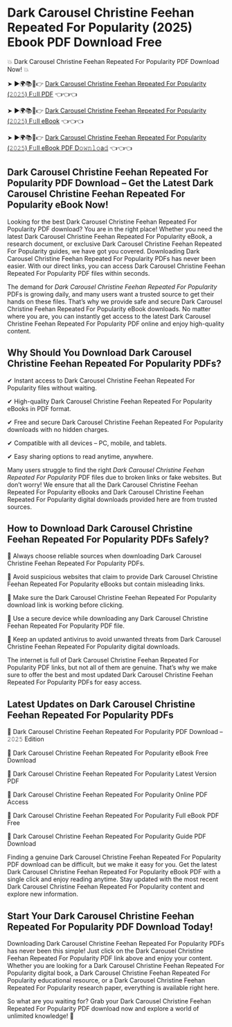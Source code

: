 # Dark Carousel Christine Feehan Repeated For Popularity (2025) Ebook PDF Download Free

💥 Dark Carousel Christine Feehan Repeated For Popularity PDF Download Now! 💥

➤ ►🌍📚📱👉 [Dark Carousel Christine Feehan Repeated For Popularity (𝟸𝟶𝟸𝟻) F𝚞ll PDF](https://getpdf.xyz/dark-carousel-christine-feehan-repeated-for-popularity) 👈👈👈


➤ ►🌍📚📱👉 [Dark Carousel Christine Feehan Repeated For Popularity (𝟸𝟶𝟸𝟻) F𝚞ll eBook](https://getpdf.xyz/dark-carousel-christine-feehan-repeated-for-popularity) 👈👈👈


➤ ►🌍📚📱👉 [Dark Carousel Christine Feehan Repeated For Popularity (𝟸𝟶𝟸𝟻) F𝚞ll eBook PDF D𝚘𝚠𝚗𝚕𝚘a𝚍](https://getpdf.xyz/dark-carousel-christine-feehan-repeated-for-popularity) 👈👈👈


## Dark Carousel Christine Feehan Repeated For Popularity PDF Download – Get the Latest Dark Carousel Christine Feehan Repeated For Popularity eBook Now!

Looking for the best Dark Carousel Christine Feehan Repeated For Popularity PDF download? You are in the right place! Whether you need the latest Dark Carousel Christine Feehan Repeated For Popularity eBook, a research document, or exclusive Dark Carousel Christine Feehan Repeated For Popularity guides, we have got you covered. Downloading Dark Carousel Christine Feehan Repeated For Popularity PDFs has never been easier. With our direct links, you can access Dark Carousel Christine Feehan Repeated For Popularity PDF files within seconds.

The demand for *Dark Carousel Christine Feehan Repeated For Popularity* PDFs is growing daily, and many users want a trusted source to get their hands on these files. That’s why we provide safe and secure Dark Carousel Christine Feehan Repeated For Popularity eBook downloads. No matter where you are, you can instantly get access to the latest Dark Carousel Christine Feehan Repeated For Popularity PDF online and enjoy high-quality content.

## Why Should You Download Dark Carousel Christine Feehan Repeated For Popularity PDFs?

✔ Instant access to Dark Carousel Christine Feehan Repeated For Popularity files without waiting.

✔ High-quality Dark Carousel Christine Feehan Repeated For Popularity eBooks in PDF format.

✔ Free and secure Dark Carousel Christine Feehan Repeated For Popularity downloads with no hidden charges.

✔ Compatible with all devices – PC, mobile, and tablets.

✔ Easy sharing options to read anytime, anywhere.

Many users struggle to find the right *Dark Carousel Christine Feehan Repeated For Popularity* PDF files due to broken links or fake websites. But don’t worry! We ensure that all the Dark Carousel Christine Feehan Repeated For Popularity eBooks and Dark Carousel Christine Feehan Repeated For Popularity digital downloads provided here are from trusted sources.

## How to Download Dark Carousel Christine Feehan Repeated For Popularity PDFs Safely?

📌 Always choose reliable sources when downloading Dark Carousel Christine Feehan Repeated For Popularity PDFs.

📌 Avoid suspicious websites that claim to provide Dark Carousel Christine Feehan Repeated For Popularity eBooks but contain misleading links.

📌 Make sure the Dark Carousel Christine Feehan Repeated For Popularity download link is working before clicking.

📌 Use a secure device while downloading any Dark Carousel Christine Feehan Repeated For Popularity PDF file.

📌 Keep an updated antivirus to avoid unwanted threats from Dark Carousel Christine Feehan Repeated For Popularity digital downloads.

The internet is full of Dark Carousel Christine Feehan Repeated For Popularity PDF links, but not all of them are genuine. That’s why we make sure to offer the best and most updated Dark Carousel Christine Feehan Repeated For Popularity PDFs for easy access.

## Latest Updates on Dark Carousel Christine Feehan Repeated For Popularity PDFs

🔹 Dark Carousel Christine Feehan Repeated For Popularity PDF Download – 𝟸𝟶𝟸𝟻 Edition

🔹 Dark Carousel Christine Feehan Repeated For Popularity eBook Free Download

🔹 Dark Carousel Christine Feehan Repeated For Popularity Latest Version PDF

🔹 Dark Carousel Christine Feehan Repeated For Popularity Online PDF Access

🔹 Dark Carousel Christine Feehan Repeated For Popularity Full eBook PDF Free

🔹 Dark Carousel Christine Feehan Repeated For Popularity Guide PDF Download

Finding a genuine Dark Carousel Christine Feehan Repeated For Popularity PDF download can be difficult, but we make it easy for you. Get the latest Dark Carousel Christine Feehan Repeated For Popularity eBook PDF with a single click and enjoy reading anytime. Stay updated with the most recent Dark Carousel Christine Feehan Repeated For Popularity content and explore new information.

## Start Your Dark Carousel Christine Feehan Repeated For Popularity PDF Download Today!

Downloading Dark Carousel Christine Feehan Repeated For Popularity PDFs has never been this simple! Just click on the Dark Carousel Christine Feehan Repeated For Popularity PDF link above and enjoy your content. Whether you are looking for a Dark Carousel Christine Feehan Repeated For Popularity digital book, a Dark Carousel Christine Feehan Repeated For Popularity educational resource, or a Dark Carousel Christine Feehan Repeated For Popularity research paper, everything is available right here.

So what are you waiting for? Grab your Dark Carousel Christine Feehan Repeated For Popularity PDF download now and explore a world of unlimited knowledge! 🚀